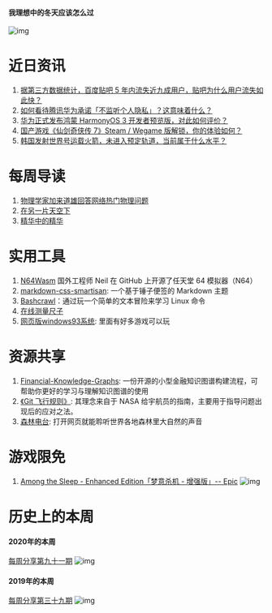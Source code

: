#### 我理想中的冬天应该怎么过

![img](http://mmbiz.qpic.cn/sz_mmbiz_png/pDARXZuibAKT045B7UEdhyFicndbnstvGI7SYbwINbbhwL0L1DEuDGkWy3E5QVXYf10ezdLaNibVUReLpGQukoPibg/0?wx_fmt=png)

# 近日资讯

1. [据第三方数据统计，百度贴吧 5 年内流失近九成用户，贴吧为什么用户流失如此快？](https://www.zhihu.com/question/442321794)
2. [如何看待腾讯华为承诺「不监听个人隐私」？这意味着什么？](https://www.zhihu.com/question/493932835)
3. [华为正式发布鸿蒙 HarmonyOS 3 开发者预览版，对此如何评价？](https://www.zhihu.com/question/493902838)
4. [国产游戏《仙剑奇侠传 7》Steam / Wegame 版解锁，你的体验如何？](https://www.zhihu.com/question/493855845)
5. [韩国发射世界号运载火箭，未进入预定轨道，当前属于什么水平？](https://www.zhihu.com/question/493739085)

# 每周导读

1. [物理学家加来道雄回答网络热门物理问题](https://weibo.com/2214257545/KDt7QoLS5?sudaref=wx2.qq.com)
2. [在另一片天空下](https://mp.weixin.qq.com/s/ao6TfHyTLJ6uWM9zMg0F6A)
3. [精华中的精华](https://mp.weixin.qq.com/s/smtMYIQJ1LN7SGMUHQwoOw)

# 实用工具

1. [N64Wasm](https://github.com/nbarkhina/N64Wasm) 国外工程师 Neil 在 GitHub 上开源了任天堂 64 模拟器（N64）
2. [markdown-css-smartisan](https://github.com/nihaojob/markdown-css-smartisan): 一个基于锤子便签的 Markdown 主题
3. [Bashcrawl](https://gitlab.com/slackermedia/bashcrawl?)：通过玩一个简单的文本冒险来学习 Linux 命令
4. [在线测量尺子](https://iruler.net/)
5. [网页版windows93系统](http://www.windows93.net): 里面有好多游戏可以玩

# 资源共享

1. [Financial-Knowledge-Graphs](https://github.com/jm199504/Financial-Knowledge-Graphs): 一份开源的小型金融知识图谱构建流程，可帮助你更好的学习与理解知识图谱的使用
2. [《Git 飞行规则》](https://github.com/k88hudson/git-flight-rules/blob/master/README_zh-CN.md): 其理念来自于 NASA 给宇航员的指南，主要用于指导问题出现后的应对之法。
3. [森林电台](https://www.tree.fm/): 打开网页就能聆听世界各地森林里大自然的声音

# 游戏限免

1. [Among the Sleep - Enhanced Edition「梦意杀机 - 增强版」-- Epic](https://www.epicgames.com/store/en-US/p/among-the-sleep-enhanced-edition)
![img](http://mmbiz.qpic.cn/sz_mmbiz_png/pDARXZuibAKT045B7UEdhyFicndbnstvGI5Vwu9wTCOBszSAMqEmJkMaC3NEGQKicpAMtrPMZj80q9p30y0Njgcww/0?wx_fmt=png)

# 历史上的本周

#### 2020年的本周

[每周分享第九十一期](https://mp.weixin.qq.com/s/dfZTw2xPheqQsHGr-oEDJw)
![img](https://mmbiz.qpic.cn/sz_mmbiz_jpg/pDARXZuibAKQQwjyoicUvLC8pYpPzd4DdfMF048WughicvaNvrQxib3AxOL84SkKjoK7r8RNGIO3fibYlZTCFd0ziccg/640?wx_fmt=jpeg&tp=webp&wxfrom=5&wx_lazy=1&wx_co=1)

#### 2019年的本周

[每周分享第三十九期](https://mp.weixin.qq.com/s?__biz=MzI3MDA2MDA3NQ==&mid=2657570506&idx=1&sn=1f0deb03ac54ebd7dedb9a33c0bbf956&scene=21#wechat_redirect)
![img](https://mmbiz.qpic.cn/mmbiz_png/pDARXZuibAKRnGNI5kKeoWeOFc29wpxXxicUW20EwVTysUM6vztKPYyTsZWOZQ645Xn1UFkMOiapgiacdErPKW88dQ/640?wx_fmt=png&tp=webp&wxfrom=5&wx_lazy=1&wx_co=1)
